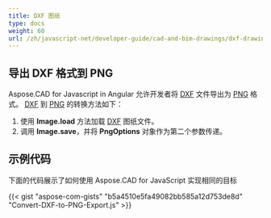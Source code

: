 ```yaml
---
title: DXF 图纸
type: docs
weight: 60
url: /zh/javascript-net/developer-guide/cad-and-bim-drawings/dxf-drawings/
---
```


## **导出 DXF 格式到 PNG**

Aspose.CAD for Javascript in Angular 允许开发者将 [DXF](https://docs.fileformat.com/cad/dxf/) 文件导出为 [PNG](https://docs.fileformat.com/image/png/) 格式。
[DXF](https://docs.fileformat.com/cad/dxf/) 到 [PNG](https://docs.fileformat.com/image/png/) 的转换方法如下：

1. 使用 **Image.load** 方法加载 [DXF](https://docs.fileformat.com/cad/dxf/) 图纸文件。
2. 调用 **Image.save**，并将 **PngOptions** 对象作为第二个参数传递。

## 示例代码

下面的代码展示了如何使用 Aspose.CAD for JavaScript 实现相同的目标

{{< gist "aspose-com-gists" "b5a4510e5fa49082bb585a12d753de8d" "Convert-DXF-to-PNG-Export.js" >}}
